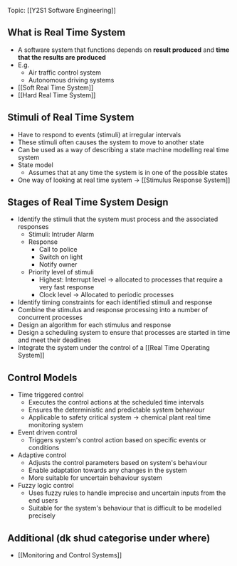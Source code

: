 Topic: [[Y2S1 Software Engineering]]

## What is Real Time System
- A software system that functions depends on **result produced** and **time that the results are produced**
- E.g.
	- Air traffic control system
	- Autonomous driving systems
- [[Soft Real Time System]]
- [[Hard Real Time System]]

## Stimuli of Real Time System
- Have to respond to events (stimuli) at irregular intervals
- These stimuli often causes the system to move to another state
- Can be used as a way of describing a state machine modelling real time system
- State model
	- Assumes that at any time the system is in one of the possible states
- One way of looking at real time system -> [[Stimulus Response System]]

## Stages of Real Time System Design
- Identify the stimuli that the system must process and the associated responses
	- Stimuli: Intruder Alarm
	- Response
		- Call to police
		- Switch on light
		- Notify owner
	- Priority level of stimuli
		- Highest: Interrupt level -> allocated to processes that require a very fast response
		- Clock level -> Allocated to periodic processes
- Identify timing constraints for each identified stimuli and response
- Combine the stimulus and response processing into a number of concurrent processes
- Design an algorithm for each stimulus and response
- Design a scheduling system to ensure that processes are started in time and meet their deadlines
- Integrate the system under the control of a [[Real Time Operating System]]

## Control Models
- Time triggered control
	- Executes the control actions at the scheduled time intervals
	- Ensures the deterministic and predictable system behaviour
	- Applicable to safety critical system -> chemical plant real time monitoring system
- Event driven control
	- Triggers system's control action based on specific events or conditions
- Adaptive control
	- Adjusts the control parameters based on system's behaviour
	- Enable adaptation towards any changes in the system
	- More suitable for uncertain behaviour system
- Fuzzy logic control
	- Uses fuzzy rules to handle imprecise and uncertain inputs from the end users
	- Suitable for the system's behaviour that is difficult to be modelled precisely

## Additional (dk shud categorise under where)
- [[Monitoring and Control Systems]]